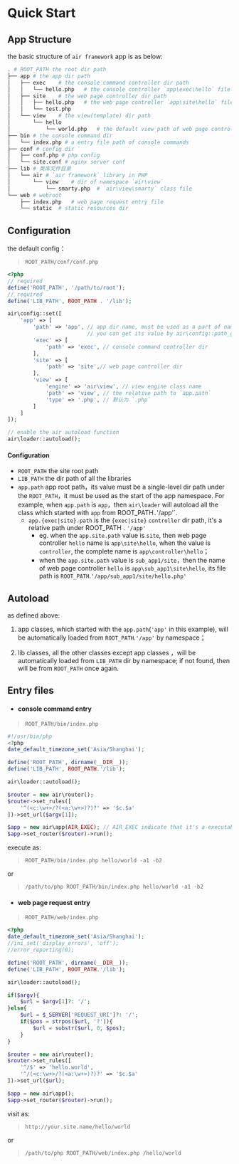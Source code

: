 # Quick Start

## App Structure

the basic structure of `air framework` app is as below: 

```sh
. # ROOT_PATH the root dir path
├── app # the app dir path
│   ├── exec    # the console command controller dir path
│   │   └── hello.php   # the console controller `app\exec\hello` file path
│   ├── site    # the web page controller dir path
│   │   ├── hello.php   # the web page controller `app\site\hello` file path 
│   │   └── test.php
│   └── view    # the view(template) dir path
│       └── hello
│           └── world.php   # the default view path of web page controller-action `app\site\hello::action_world()`
├── bin # the console command dir
│   └── index.php # a entry file path of console commands
├── conf # config dir
│   ├── conf.php # php config
│   └── site.conf # nginx server conf
├── lib # 类库文件目录
│   └── air # `air framework` library in PHP 
│       └── view    # dir of namespace `air\view` 
│           └── smarty.php  # `air\view\smarty` class file
└── web # webroot
    ├── index.php   # web page request entry file
    └── static  # static resources dir
```

## Configuration

the default config：

>`ROOT_PATH/conf/conf.php` 

```php
<?php
// required
define('ROOT_PATH', '/path/to/root');
// required
define('LIB_PATH', ROOT_PATH . '/lib');

air\config::set([
    'app' => [
        'path' => 'app', // app dir name, must be used as a part of namespace (no \ or / )
                         // you can get its value by air\config::path_get('app.path')
        'exec' => [
            'path' => 'exec', // console command controller dir
        ],
        'site' => [
            'path' => 'site',// web page controller dir
        ],
        'view' => [
            'engine' => 'air\view', // view engine class name
            'path' => 'view', // the relative path to `app.path`
            'type' => '.php', // 默认为 `.php`
        ]
    ]
]);

// enable the air autoload function
air\loader::autoload();
```


#### Configuration

* `ROOT_PATH` the site root path
* `LIB_PATH` the dir path of all the libraries 
* `app.path` app root path，its value must be a single-level dir path under the `ROOT_PATH`，it must be used as the start of the app namespace. For example, when `app.path` is `app`，then `air\loader` will autoload all the class which started with `app` from ROOT_PATH`.`'/app'`.
    * `app.{exec|site}.path` is the `{exec|site}` `controller` dir path, it's a relative path under ROOT_PATH . `'/app'`
        * eg. when the `app.site.path` value is `site`, then web page controller `hello` name is `app\site\hello`, when the value is `controller`, the complete name is `app\controller\hello`；
        * when the `app.site.path` value is `sub_app1/site`，then the name of web page controller `hello` is `app\sub_app1\site\hello`, its file path is `ROOT_PATH`.`'/app/sub_app1/site/hello.php'`

## Autoload

as defined above:

1. app classes, which started with the `app.path`(`'app'` in this example), will be automatically loaded from `ROOT_PATH`.`'/app'` by namespace；

2. lib classes, all the other classes except app classes ，will be automatically loaded from `LIB_PATH` dir by namespace; if not found, then will be from `ROOT_PATH` once again.
 
## Entry files

* #### console command entry

>`ROOT_PATH/bin/index.php` 

```php
#!/usr/bin/php
<?php
date_default_timezone_set('Asia/Shanghai');

define('ROOT_PATH', dirname(__DIR__));
define('LIB_PATH', ROOT_PATH.'/lib');

air\loader::autoload();

$router = new air\router();
$router->set_rules([
    '^(<c:\w+>/?(<a:\w+>)?)?' => '$c.$a'
])->set_url($argv[1]);

$app = new air\app(AIR_EXEC); // AIR_EXEC indicate that it's a executable app, the controller will be located from app.exec.path 
$app->set_router($router)->run();

```

execute as:

> `ROOT_PATH/bin/index.php hello/world -a1 -b2`

or

> `/path/to/php ROOT_PATH/bin/index.php hello/world -a1 -b2`

* #### web page request entry

> `ROOT_PATH/web/index.php` 

```php
<?php
date_default_timezone_set('Asia/Shanghai');
//ini_set('display_errors', 'off');
//error_reporting(0);

define('ROOT_PATH', dirname(__DIR__));
define('LIB_PATH', ROOT_PATH.'/lib');

air\loader::autoload();

if($argv){
    $url = $argv[1]?: '/';
}else{
    $url = $_SERVER['REQUEST_URI']?: '/';
    if($pos = strpos($url, '?')){
        $url = substr($url, 0, $pos);
    }
}

$router = new air\router();
$router->set_rules([
    '^/$' => 'hello.world',
    '^/(<c:\w+>/?(<a:\w+>)?)?' => '$c.$a'
])->set_url($url);

$app = new air\app();
$app->set_router($router)->run();

```

visit as:

> `http://your.site.name/hello/world`

or

> `/path/to/php ROOT_PATH/web/index.php /hello/world`
